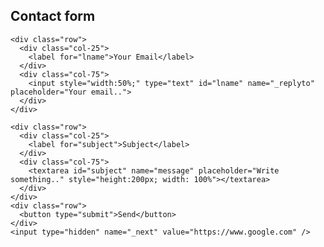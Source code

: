 ## Contact form
<html>
<head>
  <link rel="stylesheet" href="styles.css">
</head>
<body>
<div class="container">
  <form action="https://formspree.io/xoqkkvbv" method="POST">
    
    <div class="row">
      <div class="col-25">
        <label for="lname">Your Email</label>
      </div>
      <div class="col-75">
        <input style="width:50%;" type="text" id="lname" name="_replyto" placeholder="Your email..">
      </div>
    </div>
    
    <div class="row">
      <div class="col-25">
        <label for="subject">Subject</label>
      </div>
      <div class="col-75">
        <textarea id="subject" name="message" placeholder="Write something.." style="height:200px; width: 100%"></textarea>
      </div>
    </div>
    <div class="row">
      <button type="submit">Send</button>
    </div>
    <input type="hidden" name="_next" value="https://www.google.com" />
  </form>
</div>
  </body>
  </html>
